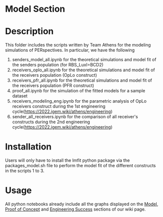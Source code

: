 # Model Section


# Description

This folder includes the scripts written by Team Athens for the modeling simulations of PERspectives. In particular, we have the following

1. senders_model_all.ipynb for the theoretical simulations and model fit of the senders population (for RBS_LuxI=BCD2)
2. receivers_oplo_all.ipynb for the theoretical simulations and model fit of the receivers population (OpLo construct)
3. receivers_pfr_all.ipynb for the theoretical simulations and model fit of the receivers population (PFR construct)
4. proof_all.ipynb for the simulation of the fitted models for a sample dataset 
5. receivers_modeling_eng.ipynb for the parametric analysis of OpLo receivers construct during the 1st engineering cycle(https://2022.igem.wiki/athens/engineering)
6. sender_all_receivers.ipynb for the comparison of all receiver's constructs during the 2nd engineering cycle(https://2022.igem.wiki/athens/engineering)

# Installation

Users will only have to install the lmfit python package via the packages_model.sh file to perform the model fit of the different constructs in the scripts 1 to 3.

# Usage

All python notebooks already include all the graphs displayed on the [Model](https://2022.igem.wiki/athens/model), [Proof of Concept](https://2022.igem.wiki/athens/proof-of-concept) and [Engineering Success](https://2022.igem.wiki/athens/engineering) sections of our wiki page.




